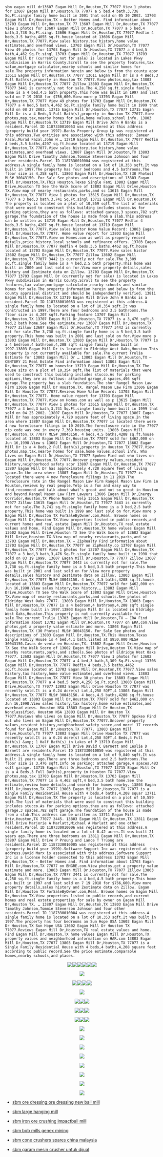 
```
sbm eagan mill dr13607 Eagan Mill Dr,Houston,TX 77077 View 1 photos for 13607 Eagan Mill Dr,Houston,TX 77077 a 5 bed,4 bath,3,738 Sq.Ft.single family home built in 2001 that sold on 05 30 2002. 13703 Eagan Mill Dr,Houston,TX — Better Homes and. Find information about 13703 Eagan Mill Dr,Houston,TX 77 13607 Eagan Mill Dr,Houston,TX 77077 View 1 photos for 13607 Eagan Mill Dr,Houston,TX 77077 a 5 bed,4 bath,3,738 Sq.Ft.singl 13606 Eagan Mill Dr,Houston,TX 77077 Redfin 4 beds,3.5 baths,4055 sq.ft.house located at 13606 Eagan Mill Dr,Houston,TX 77077.View sales history,tax history,home value estimates,and overhead views. 13703 Eagan Mill Dr,Houston,TX 77077 View 49 photos for 13703 Eagan Mill Dr,Houston,TX 77077 a 4 bed,5 bath,4,462 Sq.Ft.singl 13703 Eagan Mill Dr,Houston,TX 77077 13703 Eagan Mill Dr (currently not for sale) is located in Lakes Pkwy subdivision in Harris County.Scroll to see the property features,tax value,mortgage calculator,nearby schools and similar homes for sale.The property information herein and below is from the county appr 13611 Eagan Mill Dr,Houston,TX 77077 13611 Eagan Mill Dr is a 4 Beds,3 Full Bath(s),property in Houston TX 77077.View photos,map,tax 13803 Eagan Mill Dr,Houston,TX 77077 Zillow 13803 Eagan Mill Dr,Houston,TX 77077 3441 is currently not for sale.The 4,258 sq.ft.single family home is a 4 bed,4.5 bath property.This home was built in 1997 and last sold on 7 19 2018 for $756,600.View more p 13703 Eagan Mill Dr,Houston,TX 77077 View 49 photos for 13703 Eagan Mill Dr,Houston,TX 77077 a 4 bed,5 bath,4,462 Sq.Ft.single family home built in 1999 that sold on 08 27 2003. 13715 Eagan Mill Dr,Houston,TX 77077 13715 Eagan Mill Dr is a 4 Beds,3 Full Bath(s),property in Houston TX 77077.View photos,map,tax,nearby homes for sale,home values,school info. 13803 Eagan Mill Dr,Houston,TX 13719 Eagan Mill Drive John H Banks is a resident.Parcel ID 1187330010053 was registered at this address (property build year 1997).Banks Property Group Lp was registered at this address.Two entities are associated with this address: Zameer Fazal,Murad Fazal,John H … 13719 Eagan Mill Dr,Houston,TX 77077 Redfin 4 beds,3.5 baths,4207 sq.ft.house located at 13719 Eagan Mill Dr,Houston,TX 77077.View sales history,tax history,home value estimates,and overhead views. 13807 Eagan Mill Dr,Houston,TX 13803 Eagan Mill Drive Timothy Johnson,Tommie Steverson Johnson and four other residents.Parcel ID 1187330010004 was registered at this address.A single family home is located on a lot of 10,353 sqft.It was built in 1997.The property has four bedrooms and 4.5 bathrooms.The floor size is 4,258 sqft. 13803 Eagan Mill Dr,Houston,TX (30 Photos) MLS# 30043150. For Sale See photos and descriptions of 13803 Eagan Mill Dr,Houston,TX.This Houston,Texas Single Fami 13803 Eagan Mill Drive,Houston TX See the Walk Score of 13803 Eagan Mill Drive,Houston TX.View map of nearby restaurants,parks,and sc 13615 Eagan Mill Dr,Houston,TX 77077 View 1 photos for 13615 Eagan Mill Dr,Houston,TX 77077 a 3 bed,3 bath,3,741 Sq.Ft.singl 13711 Eagan Mill Dr,Houston,TX The property is located on a plot of 10,559 sqft.The list of materials that were used to construct this building includes stucco.As for parking options,they are as follows: attached garage,3 spaces,782 sqft garage.The foundation of the house is made from a slab.This address can be written as 13719 Eagan Mill Dr,Houston,TX 77077 Redfin 4 beds,3.5 baths,4207 sq.ft.house located at 13719 Eagan Mill Dr,Houston,TX 77077.View sales histor Home Value Record: 13803 Eagan Mill Dr,Houston,TX 77077. Home value report for 13803 Eagan Mill Dr,Houston,TX 77077.View on Homes.com as well as property record details,price history,local schools and refinance offers. 13703 Eagan Mill Dr,Houston,TX 77077 Redfin 4 beds,3.5 baths,4462 sq.ft.house located at 13703 Eagan Mill Dr,Houston,TX 77077.View sales histor 13602 Eagan Mill Dr,Houston,TX 77077 Zillow 13602 Eagan Mill Dr,Houston,TX 77077 3442 is currently not for sale.The 3,309 sq.ft.single family home is a 4 bed,2.5 bath property.This home was built in 2000 and last sold on for.View more property details,sales history and Zestimate data on Zillow. 13703 Eagan Mill Dr,Houston,TX 77077 13703 Eagan Mill Dr (currently not for sale) is located in Lakes Pkwy subdivision in Harris County.Scroll to see the property features,tax value,mortgage calculator,nearby schools and similar homes for sale.The property information herein and below is from the county appraisal district and should be independently verified. 13811 Eagan Mill Dr,Houston,TX 13719 Eagan Mill Drive John H Banks is a resident.Parcel ID 1187330010053 was registered at this address.A single family home is located on a lot of 10,354 sqft.It was constructed in 1997.There are four bedrooms and 3.5 bathrooms.The floor size is 4,207 sqft.Parking feature 13707 Eagan Mill Dr,Houston,TX 13707 Eagan Mill Dr,Houston,TX 77077 is a 3,476 sqft,3 bed,2 bath home.See the estimate,rev 13607 Eagan Mill Dr,Houston,TX 77077 Zillow 13607 Eagan Mill Dr,Houston,TX 77077 3443 is currently not for sale.The 3,738 sq.ft.single family home is a 5 bed,3.5 bath property.This home was built in 2001 and last sold on for.View more p 13803 Eagan Mill Dr,Houston,TX 13803 Eagan Mill Dr,Houston,TX 77077 is a 4 bedroom,4 bathroom,4,208 sqft single family home built in 1997.13803 Eagan Mill Dr is located in Eldridge West Oaks,Houston.This property is not currently available for sale.The current Trulia Estimate for 13803 Eagan Mill Dr … 13803 Eagan Mill Dr,Houston,TX — CENTURY 21 Real Estate Find information about 13803 Eagan Mill Dr,Houston,TX 77077 on homesfor 13719 Eagan Mill Dr,Houston,TX The house sits on a plot of 10,354 sqft.The list of materials that were used to construct this building includes stucco.As for parking options,they are as follows: attached garage,4 spaces,496 sqft garage.The property has a slab foundation.The shor Rangel Mason Law Firm 13606 Eagan Mill Dr Houston,TX. Rangel Mason Law Firm 13606 Eagan Mill Dr Houston TX 77077.Reviews Home Value Record: 13703 Eagan Mill Dr,Houston,TX 77077. Home value report for 13703 Eagan Mill Dr,Houston,TX 77077.View on Homes.com as well as p 13615 Eagan Mill Dr,Houston,TX 77077 View 1 photos for 13615 Eagan Mill Dr,Houston,TX 77077 a 3 bed,3 bath,3,741 Sq.Ft.single family home built in 1999 that sold on 04 25 2002. 13807 Eagan Mill Dr,Houston,TX 77077 13807 Eagan Mill Dr has approximately 4,720 square feet of living space.In the area where 13807 Eagan Mill Dr,Houston,TX 77077 is located there were 4 new foreclosure filings in 10 2019.The foreclosure rate in the 77077 zip code was one in every 7,369 housing units. 13803 Eagan Mill Dr,Houston,TX 77077 MLS# 30043150. 4 beds,4.5 baths,4208 sq.ft.house located at 13803 Eagan Mill Dr,Houston,TX 77077 sold for $462,000 on Jun 16,1998.View s 13602 Eagan Mill Dr,Houston,TX 77077 13602 Eagan Mill Dr is a 4 Beds,2 Full Bath(s),property in Houston TX 77077.View photos,map,tax,nearby homes for sale,home values,school info. Who Lives on Eagan Mill Dr,Houston,TX 77077 Spokeo Find out who lives on Eagan Mill Dr,Houston,TX 77077.Uncover property values,resident history,neighborhood safety scor 13807 Eagan Mill Dr,Houston,TX 77077 13807 Eagan Mill Dr has approximately 4,720 square feet of living space.In the area where 13807 Eagan Mill Dr,Houston,TX 77077 is located there were 4 new foreclosure filings in 11 2019.The foreclosure rate in the Rangel Mason Law Firm Rangel Mason Law Firm in Houston,reviews by real people.Yelp is a fun and easy way to find,recommend and talk about what’s great and not so great in Houston and beyond.Rangel Mason Law Firm Lawyers 13606 Eagan Mill Dr,Energy Corridor,Houston,TX Phone Number Yelp 13615 Eagan Mill Dr,Houston,TX 77077 Zillow 13615 Eagan Mill Dr,Houston,TX 77077 3443 is currently not for sale.The 3,741 sq.ft.single family home is a 3 bed,2.5 bath property.This home was built in 1999 and last sold on for.View more p Eagan Mill Dr,Houston TX ForSaleByOwner.com,Real. Browse homes on Eagan Mill Dr,Houston TX.View properties listed in public records,and current homes and real estate Eagan Mill Dr,Houston,TX real estate values and home. Find Eagan Mill Dr,Houston,TX home values Eagan Mill 13602 Eagan Mill Drive,Houston TX See the Walk Score of 13602 Eagan Mill Drive,Houston TX.View map of nearby restaurants,parks,and sc 13703 Eagan Mill Dr,Houston,TX — ZipRealty Find information about 13703 Eagan Mill Dr,Houston,TX 77077 on ZipRealty.co 13707 Eagan Mill Dr,Houston,TX 77077 View 1 photos for 13707 Eagan Mill Dr,Houston,TX 77077 a 3 bed,3 bath,3,476 Sq.Ft.single family home built in 1998 that sold on 03 19 1999. 13607 Eagan Mill Dr,Houston,TX 77077 Zillow 13607 Eagan Mill Dr,Houston,TX 77077 3443 is currently not for sale.The 3,738 sq.ft.single family home is a 5 bed,3.5 bath property.This home was built in 2001 and last sold on for.View more property details,sales history and Zestimate data on Zillow. 13803 Eagan Mill Dr,Houston,TX 77077 MLS# 30043150. 4 beds,4.5 baths,4208 sq.ft.house located at 13803 Eagan Mill Dr,Houston,TX 77077 sold for $462,000 on Jun 16,1998.View sales history,tax history,… 13803 Eagan Mill Drive,Houston TX See the Walk Score of 13803 Eagan Mill Drive,Houston TX.View map of nearby restaurants,parks,and schools.See photos of Eldridge West Oaks 77077. 13803 Eagan Mill Dr,Houston,TX 13803 Eagan Mill Dr,Houston,TX 77077 is a 4 bedroom,4 bathroom,4,208 sqft single family home built in 1997.13803 Eagan Mill Dr is located in Eldridge West Oaks,Houston.This property is not currently available for sale.The current Trulia 13703 Eagan Mill Dr,Houston,TX — ERA Find information about 13703 Eagan Mill Dr,Houston,TX 77077 on ERA.com.View photos,get a property value estimate and more. 13803 Eagan Mill Dr,Houston,TX (30 Photos) MLS# 30043150. For Sale See photos and descriptions of 13803 Eagan Mill Dr,Houston,TX.This Houston,Texas Single Family House is 4 bed,4.1 bath,listed at $950,000 MLS# 30043150.Casas de venta en Houston,TX. 13602 Eagan Mill Drive,Houston TX See the Walk Score of 13602 Eagan Mill Drive,Houston TX.View map of nearby restaurants,parks,and schools.See photos of Eldridge West Oaks 77077. 13602 Eagan Mill Dr,Houston,TX 77077 View 1 photos for 13602 Eagan Mill Dr,Houston,TX 77077 a 4 bed,3 bath,3,309 Sq.Ft.singl 13703 Eagan Mill Dr,Houston,TX 77077 Redfin 4 beds,3.5 baths,4462 sq.ft.house located at 13703 Eagan Mill Dr,Houston,TX 77077.View sales history,tax history,home value estimates,and overhead views. 13803 Eagan Mill Dr,Houston,TX 77077 View 30 photos for 13803 Eagan Mill Dr,Houston,TX 77077 a 4 bed,5 bath,4,258 Sq.Ft.singl 13803 Eagan Mill Drive,Houston,TX 77077 13803 Eagan Mill Drive Houston TX 77077 was recently sold.It is a 0.24 Acre(s) Lot,4,258 SQFT,4 13803 Eagan Mill Dr,Houston,TX 77077 MLS# 30043150. 4 beds,4.5 baths,4208 sq.ft.house located at 13803 Eagan Mill Dr,Houston,TX 77077 sold for $462,000 on Jun 16,1998.View sales history,tax history,home value estimates,and overhead views. Houston NSA 13803 Eagan Mill Dr Houston,TX Nonclassified. Houston NSA 13803 Eagan Mill Dr Houston TX 77077.Reviews Who Lives on Eagan Mill Dr,Houston,TX 77077 Spokeo Find out who lives on Eagan Mill Dr,Houston,TX 77077.Uncover property values,resident history,neighborhood safety score,and more! 17 records found for Eagan Mill Dr,Houston,TX 77077. 13803 Eagan Mill Drive,Houston,TX 77077 13803 Eagan Mill Drive Houston TX 77077 was recently sold.It is a 0.24 Acre(s) Lot,4,258 SQFT,4 Beds,4 Full Bath(s) &amp; 1 Half Bath(s) in Lakes of P 13719 Eagan Mill Dr,Houston,TX 13707 Eagan Mill Drive David C Barnett and Leslie D Barnett are residents.Parcel ID 1187330010050 was registered at this address.A single family home is located on a lot of 9,840 sqft.It was built 21 years ago.There are three bedrooms and 2.5 bathrooms.The floor size is 3,476 sqft.Info on parking: attached garage,4 spaces,483 sqft garage. 13715 Eagan Mill Dr,Houston,TX 77077 13715 Eagan Mill Dr is a 4 Beds,3 Full Bath(s),property in Houston TX 77077.View photos,map,tax 13703 Eagan Mill Dr,Houston,TX 13703 Eagan Mill Dr,Houston,TX 77077 is a 4,462 sqft,4 bed,3.5 bath home.See the estimate,review home details,and search for homes nearby. 13803 Eagan Mill Dr,Houston,TX 77077 13803 Eagan Mill Dr,Houston,TX 77077 is a Single Family Residential House with 4 beds,4 baths,4,208 squar 13711 Eagan Mill Dr,Houston,TX The property is located on a plot of 10,559 sqft.The list of materials that were used to construct this building includes stucco.As for parking options,they are as follows: attached garage,3 spaces,782 sqft garage.The foundation of the house is made from a slab.This address can be written as 13711 Eagan Mill Driv,Houston,TX 77077 3445. 13803 Eagan Mill Dr,Houston,TX 13811 Eagan Mill Drive Marjorie A Marlatt,Michael A Marlatt and one other resident.Parcel ID 1187330010006 was registered at this address.A single family home is located on a lot of 0.42 acres.It was built 21 years ago.There are three bedrooms an 13811 Eagan Mill Dr,Houston,TX 13807 Eagan Mill Drive P Proung and Lance T Truong are residents.Parcel ID 1187330010005 was registered at this address (property build year 1999).Software Support Inc was registered at this address.David Marx is associated with this address.Software Support Inc is a license holder connected to this address 13703 Eagan Mill Dr,Houston,TX — Better Homes and. Find information about 13703 Eagan Mill Dr,Houston,TX 77077 on BHGRE.com.View photos,get a property value estimate and more. 13803 Eagan Mill Dr,Houston,TX 77077 Zillow 13803 Eagan Mill Dr,Houston,TX 77077 3441 is currently not for sale.The 4,258 sq.ft.single family home is a 4 bed,4.5 bath property.This home was built in 1997 and last sold on 7 19 2018 for $756,600.View more property details,sales history and Zestimate data on Zillow. Eagan Mill Dr,Houston TX ForSaleByOwner.com,Real. Browse homes on Eagan Mill Dr,Houston TX.View properties listed in public records,and current homes and real estate properties for sale by owner on Eagan Mill Dr,Houston TX. … 13807 Eagan Mill Dr,Houston,TX 13803 Eagan Mill Drive Timothy Johnson,Tommie Steverson Johnson and four other residents.Parcel ID 1187330010004 was registered at this address.A single family home is located on a lot of 10,353 sqft.It was built in 1997.The property has four bedrooms an Sun Hope USA 13602 Eagan Mill Dr Houston,TX Sun Hope USA 13602 Eagan Mill Dr Houston TX 77077.Reviews Eagan Mill Dr,Houston,TX real estate values and home. Find Eagan Mill Dr,Houston,TX home values Eagan Mill Dr,Houston,TX property values and neighborhood information on HAR.com 13803 Eagan Mill Dr,Houston,TX 77077 13803 Eagan Mill Dr,Houston,TX 77077 is a Single Family Residential House with 4 beds,4 baths,4,208 square feet according to public record.See the price estimate,comparable homes,nearby schools,and places. 
```

<div align="center">
  
<a rel="nofollow" href="https://m.shibang-china.com?f=github&k=sbm+eagan+mill+dr"><img src="https://static.shibang-china.com/en/l.png"></a><img src="https://static.shibang-china.com/en/hw.png"><a rel="nofollow" href="https://m.shibang-china.com/product/?f=github&k=sbm+eagan+mill+dr"><img src="https://static.shibang-china.com/en/p.png"></a><a rel="nofollow" href="https://m.shibang-china.com/cases/?f=github&k=sbm+eagan+mill+dr"><img src="https://static.shibang-china.com/en/c.png"></a><a rel="nofollow" href="https://m.shibang-china.com/news/?f=github&k=sbm+eagan+mill+dr"><img src="https://static.shibang-china.com/en/n.png"></a><a rel="nofollow" href="https://m.shibang-china.com?f=github&k=sbm+eagan+mill+dr"><img src="https://static.shibang-china.com/en/m.png"></a>

<a rel="nofollow" href="https://m.shibang-china.com/product/?f=github&k=sbm+eagan+mill+dr"><img src="https://static.shibang-china.com/en/b.jpg"></a>
  
<a rel="nofollow" href="https://m.shibang-china.com/solution-aggregate.html?f=github&k=sbm+eagan+mill+dr"><img src="https://static.shibang-china.com/en/a.jpg"></a><a rel="nofollow" href="https://m.shibang-china.com/solution-mine.html?f=github&k=sbm+eagan+mill+dr"><img src="https://static.shibang-china.com/en/m.jpg"></a><a rel="nofollow" href="https://m.shibang-china.com/solution-mill.html?f=github&k=sbm+eagan+mill+dr"><img src="https://static.shibang-china.com/en/g.jpg"></a><a rel="nofollow" href="https://m.shibang-china.com/solution-epc.html?f=github&k=sbm+eagan+mill+dr"><img src="https://static.shibang-china.com/en/e.jpg"></a>

<a rel="nofollow" href="https://m.shibang-china.com/product/?f=github&k=sbm+eagan+mill+dr"><img src="https://static.shibang-china.com/en/a-p.png"></a>

<a rel="nofollow" href="https://m.shibang-china.com/product/crusher/c6x.html?f=github&k=sbm+eagan+mill+dr"><img src="https://static.shibang-china.com/en/j.jpg"></a><a rel="nofollow" href="https://m.shibang-china.com/product/crusher/ci5x.html?f=github&k=sbm+eagan+mill+dr"><img src="https://static.shibang-china.com/en/i.jpg"></a><a rel="nofollow" href="https://m.shibang-china.com/product/crusher/hst.html?f=github&k=sbm+eagan+mill+dr"><img src="https://static.shibang-china.com/en/c.jpg"></a>

<a rel="nofollow" href="https://m.shibang-china.com/product/mill/mtw.html?f=github&k=sbm+eagan+mill+dr"><img src="https://static.shibang-china.com/en/mtw.jpg"></a><a rel="nofollow" href="https://m.shibang-china.com/product/mill/scm.html?f=github&k=sbm+eagan+mill+dr"><img src="https://static.shibang-china.com/en/scm.jpg"></a><a rel="nofollow" href="https://m.shibang-china.com/product/mill/lm.html?f=github&k=sbm+eagan+mill+dr"><img src="https://static.shibang-china.com/en/lm.jpg"></a>

<a rel="nofollow" href="https://m.shibang-china.com/product/sand/vsi6x.html?f=github&k=sbm+eagan+mill+dr"><img src="https://static.shibang-china.com/en/6x.jpg"></a><a rel="nofollow" href="https://m.shibang-china.com/product/sand/vu.html?f=github&k=sbm+eagan+mill+dr"><img src="https://static.shibang-china.com/en/vu.jpg"></a><a rel="nofollow" href="https://m.shibang-china.com/product/mobile/klun.html?f=github&k=sbm+eagan+mill+dr"><img src="https://static.shibang-china.com/en/k.jpg"></a>

<a rel="nofollow" href="https://m.shibang-china.com/cases/?f=github&k=sbm+eagan+mill+dr"><img src="https://static.shibang-china.com/en/case.png"></a>

<a rel="nofollow" href="https://m.shibang-china.com/cases/aggregate/202.html?f=github&k=sbm+eagan+mill+dr"><img src="https://static.shibang-china.com/en/c-1.jpg"></a>

<a rel="nofollow" href="https://m.shibang-china.com/cases/aggregate/203.html?f=github&k=sbm+eagan+mill+dr"><img src="https://static.shibang-china.com/en/c-2.jpg"></a>

<a rel="nofollow" href="https://m.shibang-china.com/cases/mill/123.html?f=github&k=sbm+eagan+mill+dr"><img src="https://static.shibang-china.com/en/c-3.jpg"></a>

<a rel="nofollow" href="https://m.shibang-china.com/contact_us.html?f=github&k=sbm+eagan+mill+dr"><img src="https://static.shibang-china.com/en/contact.png"></a>

<a rel="nofollow" href="https://swt.shibang-china.com/?f=github&k=sbm+eagan+mill+dr"><img src="https://static.shibang-china.com/en/chat.png"></a>

<a rel="nofollow" href="https://whatsapp.shibangsoft.com/WhatsApp.php?f=github&k=sbm+eagan+mill+dr"><img src="https://static.shibang-china.com/en/whatsapp.png"></a>

<a rel="nofollow" href="https://m.shibang-china.com/?f=github&k=sbm+eagan+mill+dr"><img src="https://static.shibang-china.com/en/website.png"></a>

</div>


* [sbm ore dressing ore dressing new ball mill](sbm%20ore%20dressing%20ore%20dressing%20new%20ball%20mill.md)

* [sbm large hanging mill](sbm%20large%20hanging%20mill.md)

* [sbm iron ore crushing impactball mill](sbm%20iron%20ore%20crushing%20impactball%20mill.md)

* [sbm bob mills genex mining](sbm%20bob%20mills%20genex%20mining.md)

* [sbm cone crushers spares china malaysia](sbm%20cone%20crushers%20spares%20china%20malaysia.md)

* [sbm garam mesin crusher untuk dijual](sbm%20garam%20mesin%20crusher%20untuk%20dijual.md)